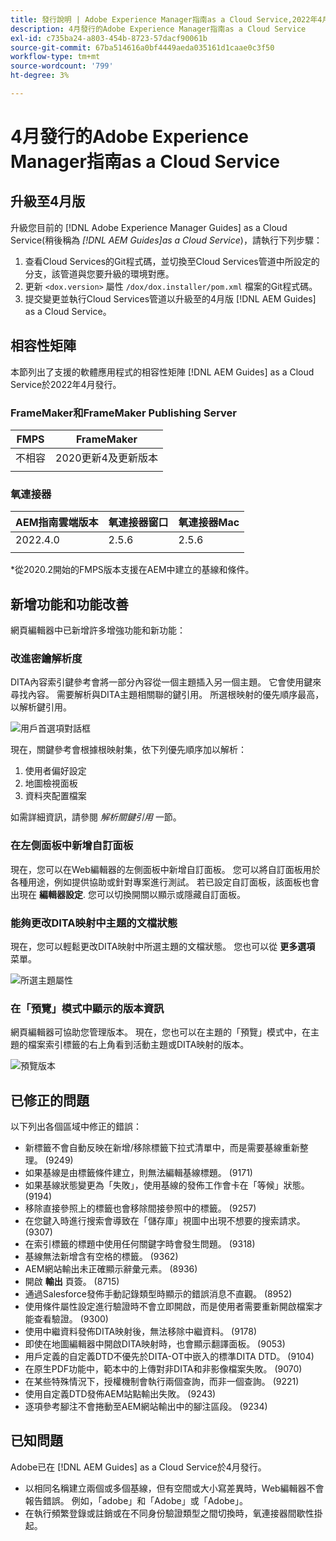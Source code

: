 ```yaml
---
title: 發行說明 | Adobe Experience Manager指南as a Cloud Service,2022年4月發行版本
description: 4月發行的Adobe Experience Manager指南as a Cloud Service
exl-id: c735ba24-a803-454b-8723-57dacf90061b
source-git-commit: 67ba514616a0bf4449aeda035161d1caae0c3f50
workflow-type: tm+mt
source-wordcount: '799'
ht-degree: 3%

---
```


# 4月發行的Adobe Experience Manager指南as a Cloud Service

## 升級至4月版

升級您目前的 [!DNL Adobe Experience Manager Guides] as a Cloud Service(稍後稱為 *[!DNL AEM Guides]as a Cloud Service*)，請執行下列步驟：
1. 查看Cloud Services的Git程式碼，並切換至Cloud Services管道中所設定的分支，該管道與您要升級的環境對應。
1. 更新 `<dox.version>` 屬性 `/dox/dox.installer/pom.xml` 檔案的Git程式碼。
1. 提交變更並執行Cloud Services管道以升級至的4月版 [!DNL AEM Guides] as a Cloud Service。

## 相容性矩陣

本節列出了支援的軟體應用程式的相容性矩陣 [!DNL AEM Guides] as a Cloud Service於2022年4月發行。

### FrameMaker和FrameMaker Publishing Server

| FMPS | FrameMaker |
| --- | --- |
| 不相容 | 2020更新4及更新版本 |
|  |  |


### 氧連接器

| AEM指南雲端版本 | 氧連接器窗口 | 氧連接器Mac |
| --- | --- | --- |
| 2022.4.0 | 2.5.6 | 2.5.6 |
|  |  |  |

*從2020.2開始的FMPS版本支援在AEM中建立的基線和條件。

## 新增功能和功能改善

網頁編輯器中已新增許多增強功能和新功能：

### 改進密鑰解析度

DITA內容索引鍵參考會將一部分內容從一個主題插入另一個主題。 它會使用鍵來尋找內容。 需要解析與DITA主題相關聯的鍵引用。 所選根映射的優先順序最高，以解析鍵引用。

![用戶首選項對話框](assets/user-preferences.png)

現在，關鍵參考會根據根映射集，依下列優先順序加以解析：

1. 使用者偏好設定
1. 地圖檢視面板
1. 資料夾配置檔案

如需詳細資訊，請參閱 *解析關鍵引用* 一節。

### 在左側面板中新增自訂面板

現在，您可以在Web編輯器的左側面板中新增自訂面板。 您可以將自訂面板用於各種用途，例如提供協助或針對專案進行測試。 若已設定自訂面板，該面板也會出現在 **編輯器設定**. 您可以切換開關以顯示或隱藏自訂面板。

### 能夠更改DITA映射中主題的文檔狀態

現在，您可以輕鬆更改DITA映射中所選主題的文檔狀態。 您也可以從 **更多選項** 菜單。

![所選主題屬性](assets/map-view-properties.png)

### 在「預覽」模式中顯示的版本資訊

網頁編輯器可協助您管理版本。 現在，您也可以在主題的「預覽」模式中，在主題的檔案索引標籤的右上角看到活動主題或DITA映射的版本。

![預覽版本](assets/preview-version.png)

## 已修正的問題

以下列出各個區域中修正的錯誤：

* 新標籤不會自動反映在新增/移除標籤下拉式清單中，而是需要基線重新整理。 (9249)
* 如果基線是由標籤條件建立，則無法編輯基線標題。 (9171)
* 如果基線狀態變更為「失敗」，使用基線的發佈工作會卡在「等候」狀態。 (9194)
* 移除直接參照上的標籤也會移除間接參照中的標籤。 (9257)
* 在您鍵入時進行搜索會導致在「儲存庫」視圖中出現不想要的搜索請求。 (9307)
* 在索引標籤的標題中使用任何關鍵字時會發生問題。 (9318)
* 基線無法新增含有空格的標籤。 (9362)
* AEM網站輸出未正確顯示辭彙元素。 (8936)
* 開啟 **輸出** 頁簽。 (8715)
* 通過Salesforce發佈手動記錄類型時顯示的錯誤消息不直觀。 (8952)
* 使用條件屬性設定進行驗證時不會立即開啟，而是使用者需要重新開啟檔案才能查看驗證。 (9300)
* 使用中繼資料發佈DITA映射後，無法移除中繼資料。  (9178)
* 即使在地圖編輯器中開啟DITA映射時，也會顯示翻譯面板。 (9053)
* 用戶定義的自定義DTD不優先於DITA-OT中嵌入的標準DITA DTD。 (9104)
* 在原生PDF功能中，範本中的上傳對非DITA和非影像檔案失敗。 (9070)
* 在某些特殊情況下，授權機制會執行兩個查詢，而非一個查詢。 (9221)
* 使用自定義DTD發佈AEM站點輸出失敗。 (9243)
* 逐項參考腳注不會捲動至AEM網站輸出中的腳注區段。 (9234)

## 已知問題

Adobe已在 [!DNL AEM Guides] as a Cloud Service於4月發行。

* 以相同名稱建立兩個或多個基線，但有空間或大小寫差異時，Web編輯器不會報告錯誤。 例如，「adobe」和「Adobe」或「Adobe」。
* 在執行頻繁登錄或註銷或在不同身份驗證類型之間切換時，氧連接器間歇性掛起。
